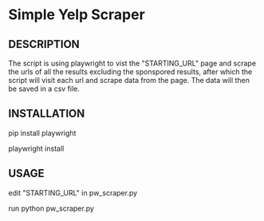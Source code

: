 Simple Yelp Scraper
===

## DESCRIPTION

The script is using playwright to vist the "STARTING_URL" page and scrape the urls
of all the results excluding the sponspored results, after which the script will
visit each url and scrape data from the page. The data will then be saved in a csv
file.

## INSTALLATION

pip install playwright

playwright install



## USAGE

edit "STARTING_URL" in pw_scraper.py

run python pw_scraper.py



